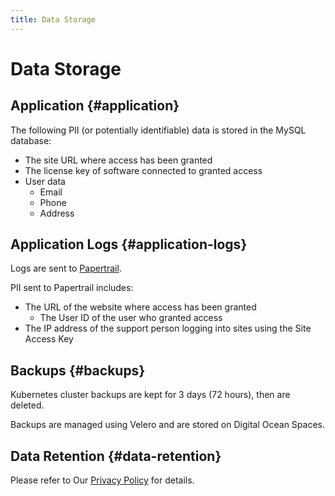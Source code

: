 ```yaml
---
title: Data Storage
---
```


# Data Storage

## Application {#application}

The following PII (or potentially identifiable) data is stored in the MySQL database: 

- The site URL where access has been granted
- The license key of software connected to granted access
- User data
  - Email
  - Phone
  - Address

## Application Logs {#application-logs}

Logs are sent to [Papertrail](https://papertrailapp.com).

PII sent to Papertrail includes: 

- The URL of the website where access has been granted
  - The User ID of the user who granted access
- The IP address of the support person logging into sites using the Site Access Key

## Backups {#backups}

Kubernetes cluster backups are kept for 3 days (72 hours), then are deleted. 

Backups are managed using Velero and are stored on Digital Ocean Spaces.

## Data Retention {#data-retention}

Please refer to Our [Privacy Policy](https://www.trustedlogin.com/privacy-policy/#retention) for details.